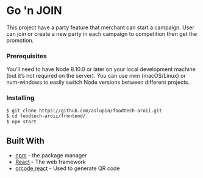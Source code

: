 # Go 'n JOIN

This project have a party feature that merchant can start a campaign.
User can join or create a new party in each campaign to competition then get the promotion.

### Prerequisites


You’ll need to have Node 8.10.0 or later on your local development machine (but it’s not required on the server). You can use nvm (macOS/Linux) or nvm-windows to easily switch Node versions between different projects.


### Installing

```sh
$ git clone https://github.com/aslupin/foodtech-aroii.git
$ cd foodtech-aroii/frontend/
$ npm start
```

## Built With

* [npm](https://nodejs.org/en/) - the package manager
* [React](https://reactjs.org/) - The web framework
* [qrcode.react](https://www.npmjs.com/package/qrcode.react?activeTab=readme) - Used to generate QR code

